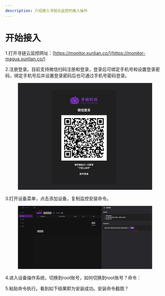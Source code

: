 ```yaml
---
description: 介绍接入寻链云监控的接入操作
---
```


# 开始接入

1.打开寻链云监控网址：[https://monitor.xunlian.co/](https://monitor-magua.xunlian.co/)

2.注册登录。目前支持微信扫码注册和登录，登录后可绑定手机号和设置登录密码，绑定手机号后并设置登录密码后也可通过手机号密码登录。

<figure><img src=".gitbook/assets/image.png" alt=""><figcaption></figcaption></figure>

3.打开设备菜单，点击添加设备，复制监控安装命令。

<figure><img src=".gitbook/assets/image (2).png" alt=""><figcaption></figcaption></figure>

4.进入设备操作系统，切换到root账号，如何切换到root账号？命令：

5.粘贴命令执行。看到如下结果即为安装成功。安装命令截图？

